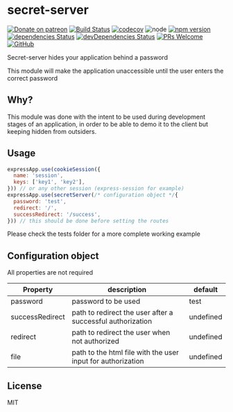 # secret-server

[![Donate on patreon](https://img.shields.io/badge/donate-patreon-F96854.svg)](https://patreon.com/jwebcoder)
[![Build Status][actions-badge]][actions]
[![codecov][codecov-badge]][codecov]
![node][node]
[![npm version][npm-badge]][npm]
[![dependencies Status][dependencies-badge]][dependencies]
[![devDependencies Status][dev-dependencies-badge]][dev-dependencies]
[![PRs Welcome][prs-badge]][prs]
[![GitHub][license-badge]][license]

Secret-server hides your application behind a password

This module will make the application unaccessible until the user enters the correct password

## Why?

This module was done with the intent to be used during development stages of an application, in order to be able to demo it to the client but keeping hidden from outsiders.

## Usage

```javascript
expressApp.use(cookieSession({
  name: 'session',
  keys: ['key1', 'key2'],
})) // or any other session (express-session for example)
expressApp.use(secretServer(/* configuration object */{
  password: 'test',
  redirect: '/',
  successRedirect: '/success',
})) // this should be done before setting the routes
```

Please check the tests folder for a more complete working example

## Configuration object

All properties are not required

| Property | description | default |
| -------- | ----------  | ------- |
| password        | password to be used                                                     | test
| successRedirect | path to redirect the user after a successful authorization | undefined
| redirect        | path to redirect the user when not authorized                           | undefined
| file            | path to the html file with the user input for authorization | undefined

## License

MIT

[actions-badge]: https://github.com/jwebcoder/secret-server/workflows/Build/badge.svg
[actions]: https://github.com/JWebCoder/secret-server/actions

[codecov-badge]: https://codecov.io/gh/JWebCoder/secret-server/branch/master/graph/badge.svg
[codecov]: https://codecov.io/gh/JWebCoder/secret-server

[node]: https://img.shields.io/node/v/secret-server.svg

[npm-badge]: https://badge.fury.io/js/secret-server.svg
[npm]: https://badge.fury.io/js/secret-server

[dependencies-badge]: https://david-dm.org/JWebCoder/secret-server/status.svg
[dependencies]: https://david-dm.org/JWebCoder/secret-server

[dev-dependencies-badge]: https://david-dm.org/JWebCoder/secret-server/dev-status.svg
[dev-dependencies]: https://david-dm.org/JWebCoder/secret-server?type=dev

[prs-badge]: https://img.shields.io/badge/PRs-welcome-brightgreen.svg
[prs]: http://makeapullrequest.com

[license-badge]: https://img.shields.io/github/license/JWebCoder/secret-server.svg
[license]: https://github.com/JWebCoder/secret-server/blob/master/LICENSE